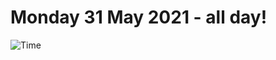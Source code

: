 # Monday 31 May 2021 - all day!
![Time](https://github.com/rich-ctm/today/workflows/Time/badge.svg)
